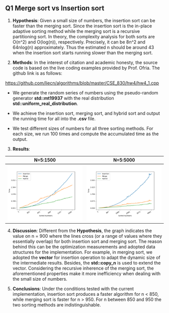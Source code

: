 ## Q1 Merge sort vs Insertion sort
1. __Hypothesis__: Given a small size of numbers, the insertion sort can be faster than the merging sort. Since the insertion sort is the in-place adaptive sorting method while the merging sort is a recursive partitioning sort. In theory, the complexity analysis for both sorts are O(n^2) and O(log(n)), respectively. Precisely, it can be 8n^2 and 64nlog(n) approximately. Thus the estimated n should be around 43 when the insertion sort starts running slower than the merging sort.



2. __Methods__: In the interest of citation and academic honesty, the source code is based on the live coding examples provided by Prof. Ofria. The github link is as follows:

https://github.com/liecn/algorithms/blob/master/CSE_830/hw4/hw4_1.cpp

- We generate the random series of numbers using the pseudo-random generator __std::mt19937__ with the real distribution __std::uniform_real_distribution__.

- We achieve the insertion sort, merging sort, and hybrid sort and output the running time for all into the __.csv__ file.

- We test different sizes of numbers for all three sorting methods. For each size, we run 100 times and compute the accumulated time as the output.

3. __Results__:

|   N=5:1500	|  N=5:5000 	|
|---	|---	|
|  ![chirp](./hw4_1_1.png) 	| ![chirp](./hw4_1_2.png)  	|
4. __Discussion__: Different from the __Hypothesis__, the graph indicates the value on n = 900 where the lines cross (or a range of values where they essentially overlap) for both insertion sort and merging sort. The reason behind this can be the optimization measurements and adopted data structures for the implementation. For example, in merging sort, we adopted the __vector__ for insertion operation to adapt the dynamic size of the intermediate results. Besides, the __std::copy_n__ is used to extend the vector. Considering the recursive inherence of the merging sort, the aforementioned properties make it more inefficiency when dealing with the small size of numbers.

5. __Conclusions__: Under the conditions tested with the current implementation, insertion sort produces a faster algorithm for n < 850, while merging sort is faster for n > 950.  For n between 850 and 950 the two sorting methods are indistinguishable.

